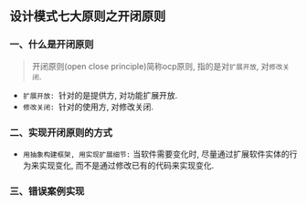 ## 设计模式七大原则之开闭原则

### 一、什么是开闭原则

> 开闭原则(open close principle)简称ocp原则, 指的是对`扩展开放`, 对`修改关闭`.

- `扩展开放: `针对的是提供方, 对功能扩展开放.
- `修改关闭: `针对的使用方, 对修改关闭.

### 二、实现开闭原则的方式

- `用抽象构建框架, 用实现扩展细节:` 当软件需要变化时, 尽量通过扩展软件实体的行为来实现变化, 而不是通过修改已有的代码来实现变化. 

### 三、错误案例实现



